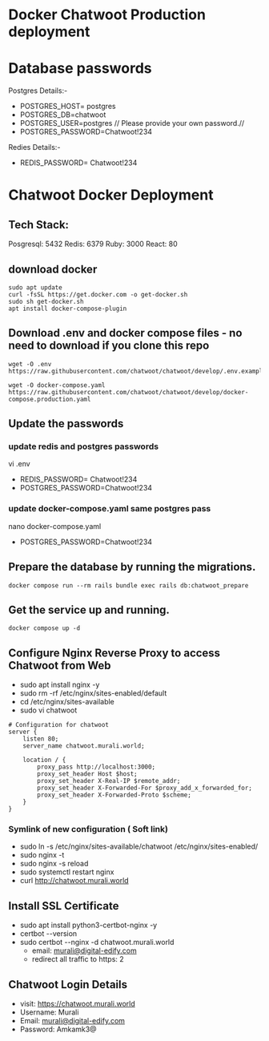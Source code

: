 # Docker Chatwoot Production deployment
# Database passwords

Postgres Details:-

- POSTGRES_HOST= postgres
- POSTGRES_DB=chatwoot
- POSTGRES_USER=postgres
// Please provide your own password.//
- POSTGRES_PASSWORD=Chatwoot!234


Redies Details:-

- REDIS_PASSWORD= Chatwoot!234

# Chatwoot Docker Deployment

## Tech Stack:

Posgresql: 5432
Redis: 6379
Ruby: 3000
React: 80

## download docker
```
sudo apt update
curl -fsSL https://get.docker.com -o get-docker.sh
sudo sh get-docker.sh
apt install docker-compose-plugin
```
## Download .env and docker compose files - no need to download if you clone this repo
```
wget -O .env https://raw.githubusercontent.com/chatwoot/chatwoot/develop/.env.example

wget -O docker-compose.yaml https://raw.githubusercontent.com/chatwoot/chatwoot/develop/docker-compose.production.yaml
```
## Update the passwords

### update redis and postgres passwords
vi .env

- REDIS_PASSWORD= Chatwoot!234
- POSTGRES_PASSWORD=Chatwoot!234
### update docker-compose.yaml same postgres pass
nano docker-compose.yaml

- POSTGRES_PASSWORD=Chatwoot!234

## Prepare the database by running the migrations.
```
docker compose run --rm rails bundle exec rails db:chatwoot_prepare
```
## Get the service up and running.
```
docker compose up -d
```
## Configure Nginx Reverse Proxy to access Chatwoot from Web

- sudo apt install nginx -y
- sudo rm -rf /etc/nginx/sites-enabled/default
- cd /etc/nginx/sites-available
- sudo vi chatwoot
```
# Configuration for chatwoot
server {
    listen 80;
    server_name chatwoot.murali.world;

    location / {
        proxy_pass http://localhost:3000;
        proxy_set_header Host $host;
        proxy_set_header X-Real-IP $remote_addr;
        proxy_set_header X-Forwarded-For $proxy_add_x_forwarded_for;
        proxy_set_header X-Forwarded-Proto $scheme;
    }
}
```
### Symlink of new configuration ( Soft link)
- sudo ln -s /etc/nginx/sites-available/chatwoot /etc/nginx/sites-enabled/
- sudo nginx -t
- sudo nginx -s reload
- sudo systemctl restart nginx
- curl http://chatwoot.murali.world

## Install SSL Certificate
- sudo apt install python3-certbot-nginx -y
- certbot --version
- sudo certbot --nginx -d chatwoot.murali.world
  - email: murali@digital-edify.com
  - redirect all traffic to https: 2

## Chatwoot Login Details

- visit: https://chatwoot.murali.world
- Username: Murali
- Email: murali@digital-edify.com
- Password: Amkamk3@
